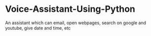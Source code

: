 # Voice-Assistant-Using-Python
 An assistant which can email, open webpages, search on google and youtube, give date and time, etc
